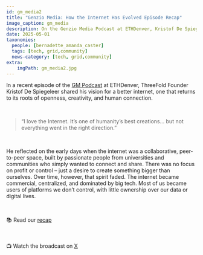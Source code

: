 ```yaml
---
id: gm_media2
title: "Genzio Media: How the Internet Has Evolved Episode Recap"
image_caption: gm_media
description: On the Genzio Media Podcast at ETHDenver, Kristof De Spiegeleer shares his vision to reclaim the internet’s spirit of openness and human connection.
date: 2025-05-01
taxonomies:
  people: [bernadette_amanda_caster]
  tags: [tech, grid,community]
  news-category: [tech, grid,community]
extra:
    imgPath: gm_media2.jpg
---
```


In a recent episode of the [GM Podcast](https://www.genzio.co/) at ETHDenver, ThreeFold Founder Kristof De Spiegeleer shared his vision for a better internet, one that returns to its roots of openness, creativity, and human connection.

<br/>

> “I love the Internet. It’s one of humanity’s best creations… but not everything went in the right direction.”

<br/>

He reflected on the early days when the internet was a collaborative, peer-to-peer space, built by passionate people from universities and communities who simply wanted to connect and share. There was no focus on profit or control – just a desire to create something bigger than ourselves. Over time, however, that spirit faded. The internet became commercial, centralized, and dominated by big tech. Most of us became users of platforms we don’t control, with little ownership over our data or digital lives.

<br/>

📚 Read our [recap](https://forum.threefold.io/t/genzio-media-how-the-internet-has-evolved/4587) 

<br/>

📺 Watch the broadcast on [X](https://x.com/i/status/1914495473009721731)